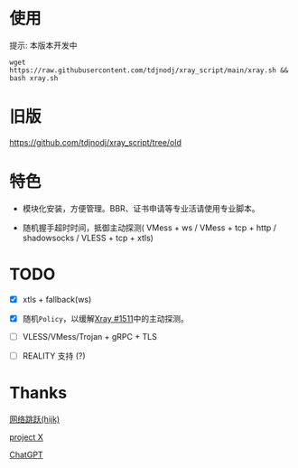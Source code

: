 # 使用
提示: 本版本开发中

```shell
wget https://raw.githubusercontent.com/tdjnodj/xray_script/main/xray.sh && bash xray.sh
```

# 旧版

https://github.com/tdjnodj/xray_script/tree/old

# 特色

- 模块化安装，方便管理。BBR、证书申请等专业活请使用专业脚本。

- 随机握手超时时间，抵御主动探测( VMess + ws / VMess + tcp + http / shadowsocks / VLESS + tcp + xtls)

# TODO

- [x] xtls + fallback(ws)

- [x] 随机`Policy`，以缓解[Xray #1511](https://github.com/XTLS/Xray-core/issues/1511)中的主动探测。

- [ ] VLESS/VMess/Trojan + gRPC + TLS

- [ ] REALITY 支持 (?)

# Thanks

[网络跳跃(hijk)](https://github.com/hijkpw)

[project X](https://xtls.github.io)

[ChatGPT](https://chat.openai.com)
